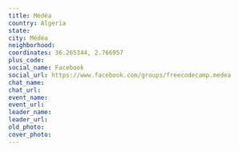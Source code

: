 ```yaml
---
title: Médéa
country: Algeria
state: 
city: Médéa
neighborhood: 
coordinates: 36.265344, 2.766957
plus_code:
social_name: Facebook
social_url: https://www.facebook.com/groups/freecodecamp.medea
chat_name:
chat_url:
event_name:
event_url:
leader_name:
leader_url:
old_photo: 
cover_photo:
---
```

